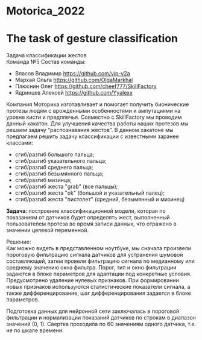 # Motorica_2022
# The task of gesture classification  
Задача классификации жестов  
Команда №5
Состав команды:
- Власов Владимир https://github.com/vip-v2a
- Мархай Ольга https://github.com/OlgaMarkhai
- Плюснин Олег https://github.com/cheef777/SkillFactory
- Ядринцев Алексей https://github.com/Yyalexx

Компания Моторика изготавливает и помогает получить бионические протезы людям с врожденными особенностями и ампутациями на уровне кисти и предплечья.
Совместно с SkillFactory мы проводим данный хакатон.
Для улучшения качества работы наших протезов мы решаем задачу “распознавания жестов”. В данном хакатоне мы предлагаем решить задачу классификации с известными заранее классами:
- сгиб/разгиб большого пальца;
- сгиб/разгиб указательного пальца;
- сгиб/разгиб среднего пальца;
- сгиб/разгиб безымянного пальца;
- сгиб/разгиб мизинца;
- сгиб/разгиб жеста "grab" (все пальцы);
- сгиб/разгиб жеста "ok" (большой и указательный палец);
- сгиб/разгиб жеста "пистолет" (средний, безымянный и мизинец)

**Задача**: построение классификационной модели, которая по показаниям от датчиков будет определять жест, выполненный пользователем протеза во время записи данных, что отражено в значении целевой переменной.

Решение:   
Как можно видеть в представленном ноутбуке, мы сначала произвели пороговую фильтрацию сигнала датчиков для устранения шумовой составляющей, затем провели фильтрацию сигнала по медианному или среднему значению окна фильтра. Порог, тип и окно фильтрации задаются в блоке параметров для адаптации под конкретные условия. Предусмотрено удаление нулевых признаков. При формировании новых признаков используются статистические показатели сигнала, а также дифференцирование, шаг дифференцирования задается в блоке параметров.

Подготовка данных для нейронной сети заключалась в пороговой фильтрации и нормализации показаний датчиков по строкам в диапазон значений (0, 1).
Свертка проходила по 60 значениям одного датчика, т.е. не по шкале времени.
